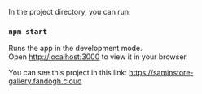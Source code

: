 In the project directory, you can run:
### `npm start`
Runs the app in the development mode.\
Open [http://localhost:3000](http://localhost:3000) to view it in your browser.

You can see this project in this link:
https://saminstore-gallery.fandogh.cloud

